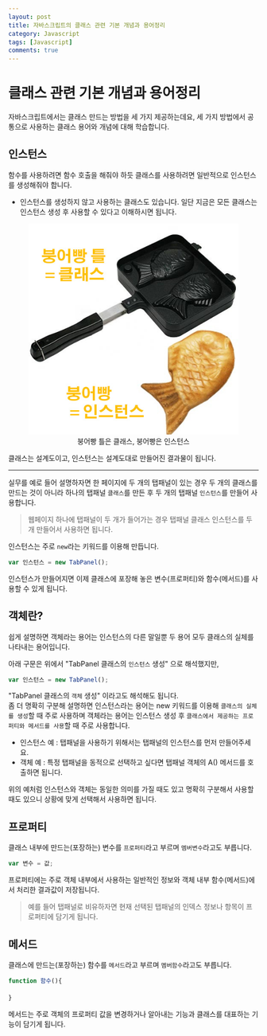 ```yaml
---
layout: post
title: 자바스크립트의 클래스 관련 기본 개념과 용어정리
category: Javascript
tags: [Javascript]
comments: true
---
```


# 클래스 관련 기본 개념과 용어정리

자바스크립트에서는 클래스 만드는 방법을 세 가지 제공하는데요, 세 가지 방법에서 공통으로 사용하는 클래스 용어와 개념에 대해 학습합니다.

## 인스턴스

함수를 사용하려면 함수 호출을 해줘야 하듯 클래스를 사용하려면 일반적으로 인스턴스를 생성해줘야 합니다.

- 인스턴스를 생성하지 않고 사용하는 클래스도 있습니다. 일단 지금은 모든 클래스는 인스턴스 생성 후 사용할 수 있다고 이해하시면 됩니다. 

<center>
<figure>
<img src="/assets/post-img/javascript/class-bungeo.jpg" alt="">
<figcaption>붕어빵 틀은 클래스, 붕어빵은 인스턴스</figcaption>
</figure>
</center>

클래스는 설계도이고, 인스턴스는 설계도대로 만들어진 결과물이 됩니다.

---

실무를 예로 들어 설명하자면 한 페이지에 두 개의 탭패널이 있는 경우 두 개의 클래스를 만드는 것이 아니라 하나의 탭패널 `클래스`를 만든 후 두 개의 탭패널 `인스턴스`를 만들어 사용합니다.

> 웹페이지 하나에 탭패널이 두 개가 들어가는 경우 탭패널 클래스 인스턴스를 두개 만들어서 사용하면 됩니다.

인스턴스는 주로 `new`라는 키워드를 이용해 만듭니다.

```javascript
var 인스턴스 = new TabPanel();
```

인스턴스가 만들어지면 이제 클래스에 포장해 놓은 변수(프로퍼티)와 함수(메서드)를 사용할 수 있게 됩니다.

## 객체란?

쉽게 설명하면 객체라는 용어는 인스턴스의 다른 말일뿐 두 용어 모두 클래스의 실체를 나타내는 용어입니다.

아래 구문은 위에서 "TabPanel 클래스의 `인스턴스` 생성" 으로 해석했지만,

```javascript
var 인스턴스 = new TabPanel();
```

"TabPanel 클래스의 `객체` 생성" 이라고도 해석해도 됩니다.  
좀 더 명확히 구분해 설명하면 인스턴스라는 용어는 new 키워드를 이용해 `클래스의 실체를 생성`할 때 주로 사용하며 객체라는 용어는 인스턴스 생성 후 `클래스에서 제공하는 프로퍼티와 메서드를 사용`할 때 주로 사용합니다.  

- 인스턴스 예 : 탭패널을 사용하기 위해서는 탭패널의 인스턴스를 먼저 만들어주세요.
- 객체 예 : 특정 탭패널을 동적으로 선택하고 싶다면 탭패널 객체의 A() 메서드를 호출하면 됩니다.

위의 예처럼 인스턴스와 객체는 동일한 의미를 가질 때도 있고 명확히 구분해서 사용할 때도 있으니 상황에 맞게 선택해서 사용하면 됩니다.

## 프로퍼티

클래스 내부에 만드는(포장하는) 변수를 `프로퍼티`라고 부르며 `멤버변수`라고도 부릅니다.

```javascript
var 변수 = 값;
```

프로퍼티에는 주로 객체 내부에서 사용하는 일반적인 정보와 객체 내부 함수(메서드)에서 처리한 결과값이 저장됩니다.

> 예를 들어 탭패널로 비유하자면 현재 선택된 탭패널의 인덱스 정보나 항목이 프로퍼티에 담기게 됩니다.

## 메서드

클래스에 만드는(포장하는) 함수를 `메서드`라고 부르며 `멤버함수`라고도 부릅니다.

```javascript
function 함수(){

}
```

메서드는 주로 객체의 프로퍼티 값을 변경하거나 알아내는 기능과 클래스를 대표하는 기능이 담기게 됩니다.
